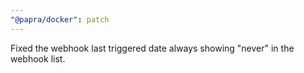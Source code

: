 ```yaml
---
"@papra/docker": patch
---
```


Fixed the webhook last triggered date always showing "never" in the webhook list.
